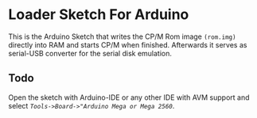 # Loader Sketch For Arduino
This is the Arduino Sketch that writes the CP/M Rom image `(rom.img)` directly into RAM and starts CP/M when finished. Afterwards it serves as serial-USB converter for the serial disk emulation.
## Todo
Open the sketch with Arduino-IDE or any other IDE with AVM support and select *`Tools->Board->"Arduino Mega or Mega 2560`*. 